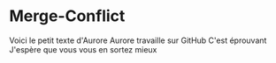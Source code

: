 # Merge-Conflict

Voici le petit texte d'Aurore
Aurore travaille sur GitHub
C'est éprouvant 
J'espère que vous vous en sortez mieux
